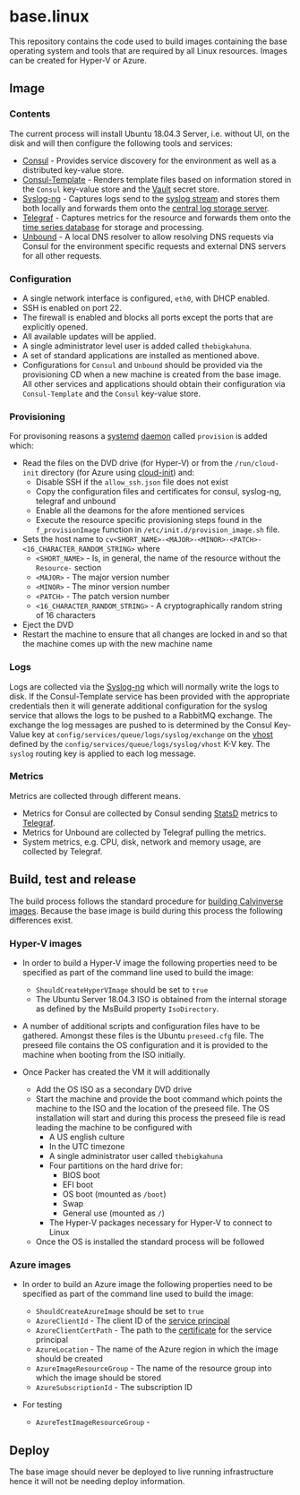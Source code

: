 # base.linux

This repository contains the code used to build images containing the base operating system and tools
that are required by all Linux resources. Images can be created for Hyper-V or Azure.

## Image

### Contents

The current process will install Ubuntu 18.04.3 Server, i.e. without UI, on  the disk and will then
configure the following tools and services:

* [Consul](https://consul.io) - Provides service discovery for the environment as well as a distributed
  key-value store.
* [Consul-Template](https://github.com/hashicorp/consul-template) - Renders template files based on
  information stored in the `Consul` key-value store and the [Vault](https://vaultproject.io) secret
  store.
* [Syslog-ng](https://syslog-ng.org/) - Captures logs send to the
  [syslog stream](https://en.wikipedia.org/wiki/Syslog) and stores them both locally and forwards
  them onto the [central log storage server](https://github.com/Calvinverse/resource.documents.storage).
* [Telegraf](https://www.influxdata.com/time-series-platform/telegraf/) - Captures metrics for the
  resource and forwards them onto the [time series database](https://github.com/Calvinverse/resource.metrics.storage)
  for storage and processing.
* [Unbound](https://www.unbound.net/) - A local DNS resolver to allow resolving DNS requests via
  Consul for the environment specific requests and external DNS servers for all other requests.

### Configuration

* A single network interface is configured, `eth0`, with DHCP enabled.
* SSH is enabled on port 22.
* The firewall is enabled and blocks all ports except the ports that are explicitly opened.
* All available updates will be applied.
* A single administrator level user is added called `thebigkahuna`.
* A set of standard applications are installed as mentioned above.
* Configurations for `Consul` and `Unbound` should be provided via the provisioning
  CD when a new machine is created from the base image. All other services and applications should
  obtain their configuration via `Consul-Template` and the `Consul` key-value store.

### Provisioning

For provisoning reasons a [systemd](https://wiki.ubuntu.com/systemd) [daemon](https://en.wikipedia.org/wiki/Daemon_(computing))
called `provision` is added which:

* Read the files on the DVD drive (for Hyper-V) or from the `/run/cloud-init` directory (for Azure
  using [cloud-init](https://cloudinit.readthedocs.io/en/latest/)) and:
  * Disable SSH if the `allow_ssh.json` file does not exist
  * Copy the configuration files and certificates for consul, syslog-ng, telegraf and unbound
  * Enable all the deamons for the afore mentioned services
  * Execute the resource specific provisioning steps found in the `f_provisionImage` function in
    `/etc/init.d/provision_image.sh` file.
* Sets the host name to `cv<SHORT_NAME>-<MAJOR>-<MINOR>-<PATCH>-<16_CHARACTER_RANDOM_STRING>` where
  * `<SHORT_NAME>` - Is, in general, the name of the resource without the `Resource-` section
  * `<MAJOR>` - The major version number
  * `<MINOR>` - The minor version number
  * `<PATCH>` - The patch version number
  * `<16_CHARACTER_RANDOM_STRING>` - A cryptographically random string of 16 characters
* Eject the DVD
* Restart the machine to ensure that all changes are locked in and so that the machine comes up
  with the new machine name

### Logs

Logs are collected via the [Syslog-ng](https://syslog-ng.org/) which will normally write the logs to
disk. If the Consul-Template service has been provided with the appropriate credentials then it will
generate additional configuration for the syslog service that allows the logs to be pushed to a
RabbitMQ exchange. The exchange the log messages are pushed to is determined by the
Consul Key-Value key at `config/services/queue/logs/syslog/exchange` on the
[vhost](https://www.rabbitmq.com/vhosts.html) defined by the `config/services/queue/logs/syslog/vhost`
K-V key. The `syslog` routing key is applied to each log message.

### Metrics

Metrics are collected through different means.

* Metrics for Consul are collected by Consul sending [StatsD](https://www.consul.io/docs/agent/telemetry.html)
  metrics to [Telegraf](https://www.influxdata.com/time-series-platform/telegraf/).
* Metrics for Unbound are collected by Telegraf pulling the metrics.
* System metrics, e.g. CPU, disk, network and memory usage, are collected by Telegraf.

## Build, test and release

The build process follows the standard procedure for
[building Calvinverse images](https://www.calvinverse.net/documentation/how-to-build). Because the base
image is build during this process the following differences exist.

### Hyper-V images

* In order to build a Hyper-V image the following properties need to be specified as part of the
  command line used to build the image:
  * `ShouldCreateHyperVImage` should be set to `true`
  * The Ubuntu Server 18.04.3 ISO is obtained from the internal storage as defined by the MsBuild
    property `IsoDirectory`.

* A number of additional scripts and configuration files have to be gathered. Amongst these files is
  the Ubuntu `preseed.cfg` file. The preseed file contains the OS configuration and it is provided
  to the machine when booting from the ISO initially.
* Once Packer has created the VM it will additionally
  * Add the OS ISO as a secondary DVD drive
  * Start the machine and provide the boot command which points the machine to the ISO and the location of the preseed
    file. The OS installation will start and during this process the preseed file is read leading the machine to be
    configured with
    * A US english culture
    * In the UTC timezone
    * A single administrator user called `thebigkahuna`
    * Four partitions on the hard drive for:
      * BIOS boot
      * EFI boot
      * OS boot (mounted as `/boot`)
      * Swap
      * General use (mounted as `/`)
    * The Hyper-V packages necessary for Hyper-V to connect to Linux
  * Once the OS is installed the standard process will be followed

### Azure images

* In order to build an Azure image the following properties need to be specified as part of the
  command line used to build the image:
  * `ShouldCreateAzureImage` should be set to `true`
  * `AzureClientId` - The client ID of the [service principal](https://www.packer.io/docs/builders/azure/#authentication-for-azure)
  * `AzureClientCertPath` - The path to the [certificate](https://docs.microsoft.com/en-us/cli/azure/create-an-azure-service-principal-azure-cli?view=azure-cli-latest) for the service principal
  * `AzureLocation` - The name of the Azure region in which the image should be created
  * `AzureImageResourceGroup` - The name of the resource group into which the image should be stored
  * `AzureSubscriptionId` - The subscription ID


* For testing
  * `AzureTestImageResourceGroup` -

## Deploy

The base image should never be deployed to live running infrastructure hence it will not be needing deploy information.
